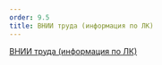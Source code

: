 ```yaml
---
order: 9.5
title: ВНИИ труда (информация по ЛК)
---
```


[ВНИИ труда (информация по ЛК)](http://www.flow-crm.study/helpcrmstudvnii)


